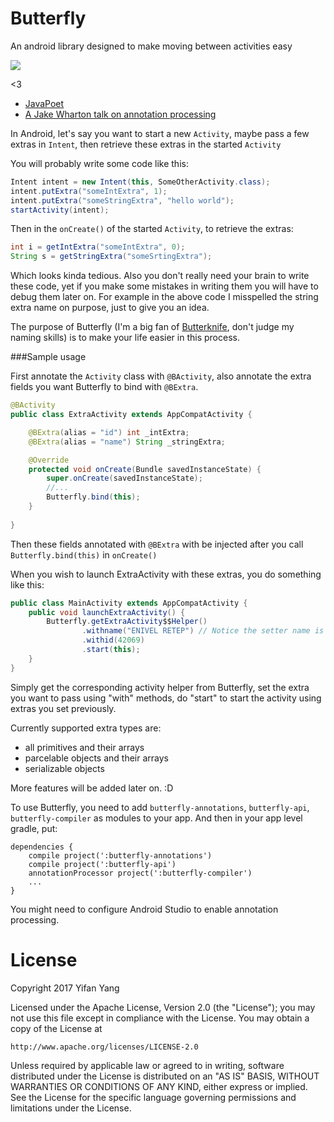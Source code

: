 # Butterfly
An android library designed to make moving between activities easy

![](https://travis-ci.org/adamyy/Butterfly.svg?branch=master)

<3

- [JavaPoet](https://github.com/square/javapoet)
- [A Jake Wharton talk on annotation processing](https://www.youtube.com/watch?v=dOcs-NKK-RA&t=2167s)


In Android, let's say you want to start a new `Activity`, maybe pass a few extras in `Intent`, then retrieve these extras in the started `Activity`

You will probably write some code like this:

```java
Intent intent = new Intent(this, SomeOtherActivity.class);
intent.putExtra("someIntExtra", 1);
intent.putExtra("someStringExtra", "hello world");
startActivity(intent);
```

Then in the `onCreate()` of the started `Activity`, to retrieve the extras:

```java
int i = getIntExtra("someIntExtra", 0);
String s = getStringExtra("someSrtingExtra");
```

Which looks kinda tedious. Also you don't really need your brain to write these code, yet if you make some mistakes in writing them you will have to debug them later on. For example in the above code I misspelled the string extra name on purpose, just to give you an idea.

The purpose of Butterfly (I'm a big fan of [Butterknife](https://github.com/JakeWharton/butterknife), don't judge my naming skills) is to make your life easier in this process.


###Sample usage


First annotate the `Activity` class with `@BActivity`, also annotate the 
extra fields you want Butterfly to bind with `@BExtra`. 

```java
@BActivity
public class ExtraActivity extends AppCompatActivity {

    @BExtra(alias = "id") int _intExtra;
    @BExtra(alias = "name") String _stringExtra;

    @Override
    protected void onCreate(Bundle savedInstanceState) {
        super.onCreate(savedInstanceState);
        //...
        Butterfly.bind(this);
    }
    
}
```

Then these fields annotated with `@BExtra` with be injected after you call `Butterfly.bind(this)` in `onCreate()`

When you wish to launch ExtraActivity with these extras, you do something like this:

```java
public class MainActivity extends AppCompatActivity {
    public void launchExtraActivity() {
        Butterfly.getExtraActivity$$Helper()
                .withname("ENIVEL RETEP") // Notice the setter name is associated with alias given in @BExtra
                .withid(42069)
                .start(this);
    }
}
```

Simply get the corresponding activity helper from Butterfly, set the extra you want to pass using "with<extraName>" methods,
do "start" to start the activity using extras you set previously.

Currently supported extra types are:

- all primitives and their arrays
- parcelable objects and their arrays
- serializable objects

More features will be added later on. :D

To use Butterfly, you need to add
`butterfly-annotations`, `butterfly-api`, `butterfly-compiler` as modules to your app. And then in your app level gradle, put:

```
dependencies {
	compile project(':butterfly-annotations')
	compile project(':butterfly-api')
	annotationProcessor project(':butterfly-compiler')
	...
}
```

You might need to configure Android Studio to enable annotation processing.

# License 

Copyright 2017 Yifan Yang

Licensed under the Apache License, Version 2.0 (the "License");
you may not use this file except in compliance with the License.
You may obtain a copy of the License at

    http://www.apache.org/licenses/LICENSE-2.0

Unless required by applicable law or agreed to in writing, software
distributed under the License is distributed on an "AS IS" BASIS,
WITHOUT WARRANTIES OR CONDITIONS OF ANY KIND, either express or implied.
See the License for the specific language governing permissions and
limitations under the License.


